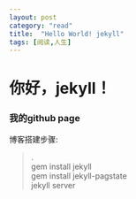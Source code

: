 ```yaml
---
layout: post
category: "read"
title:  "Hello World! jekyll"
tags: [阅读,人生]
---
```

# 你好，jekyll！
### 我的github page  
博客搭建步骤:
>.      
>gem install jekyll  
>gem install jekyll-pagstate  
>jekyll server  


